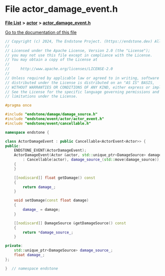 

# File actor\_damage\_event.h

[**File List**](files.md) **>** [**actor**](dir_621c26b5fd4198aba66e7e31570ce44a.md) **>** [**actor\_damage\_event.h**](actor__damage__event_8h.md)

[Go to the documentation of this file](actor__damage__event_8h.md)


```C++
// Copyright (c) 2024, The Endstone Project. (https://endstone.dev) All Rights Reserved.
//
// Licensed under the Apache License, Version 2.0 (the "License");
// you may not use this file except in compliance with the License.
// You may obtain a copy of the License at
//
//     http://www.apache.org/licenses/LICENSE-2.0
//
// Unless required by applicable law or agreed to in writing, software
// distributed under the License is distributed on an "AS IS" BASIS,
// WITHOUT WARRANTIES OR CONDITIONS OF ANY KIND, either express or implied.
// See the License for the specific language governing permissions and
// limitations under the License.

#pragma once

#include "endstone/damage/damage_source.h"
#include "endstone/event/actor/actor_event.h"
#include "endstone/event/cancellable.h"

namespace endstone {

class ActorDamageEvent : public Cancellable<ActorEvent<Actor>> {
public:
    ENDSTONE_EVENT(ActorDamageEvent);
    ActorDamageEvent(Actor &actor, std::unique_ptr<DamageSource> damage_source, const float damage)
        : Cancellable(actor), damage_source_(std::move(damage_source)), damage_(damage)
    {
    }

    [[nodiscard]] float getDamage() const
    {
        return damage_;
    }

    void setDamage(const float damage)
    {
        damage_ = damage;
    }

    [[nodiscard]] DamageSource &getDamageSource() const
    {
        return *damage_source_;
    }

private:
    std::unique_ptr<DamageSource> damage_source_;
    float damage_;
};

}  // namespace endstone
```


